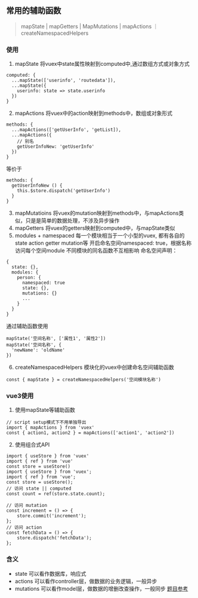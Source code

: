 ## 常用的辅助函数
> mapState | mapGetters | MapMutations | mapActions ｜ createNamespacedHelpers

### 使用
1. mapState
将vuex中state属性映射到computed中,通过数组方式或对象方式
```js{4}
computed: {
  ...mapState(['userinfo', 'routedata']),
  ...mapState({
    userinfo: state => state.userinfo
  })
}
```
2. mapActions
将vuex中的action映射到methods中，数组或对象形式
```js{4}
methods: {
  ...mapActions(['getUserInfo', 'getList]),
  ...mapActions({
    // 别名
    getUserInfoNew: 'getUserInfo'
  })
}
```
等价于
```js{4}
methods: {
  getUserInfoNew () {
    this.$store.dispatch('getUserInfo')
  }
}
```
3. mapMutatioins
将vuex的mutation映射到methods中，与mapActions类似，只是是简单的数据处理，不涉及异步操作
4. mapGetters
将vuex的getters映射到computed中，与mapState类似
5. modules + namespaced
每一个模块相当于一个小型的vuex, 都有各自的state action getter mutation等
开启命名空间namespaced: true，根据名称访问每个空间module
不同模块的同名函数不互相影响
命名空间声明：
```js{4}
{
  state: {},
  modules: {
    person: {
      namespaced: true
      state: {},
      mutations: {}
      ...
    }
  }
}
```
通过辅助函数使用
```js{4}
mapState('空间名称', ['属性1', '属性2'])
mapState('空间名称', {
  'newName': 'oldName'
})
```
6. createNamespacedHelpers
模块化的vuex中创建命名空间辅助函数
```js{4}
const { mapState } = createNamespacedHelpers('空间模块名称')
```

### vue3使用
1. 使用mapState等辅助函数
```js{4}
// script setup模式下不用单独导出
import { mapActions } from 'vuex'
const { action1, action2 } = mapActions(['action1', 'action2'])
```
2. 使用组合式API
```js{4}
import { useStore } from 'vuex'
import { ref } from 'vue'
const store = useStore()
import { useStore } from 'vuex';
import { ref } from 'vue';
const store = useStore();
// 访问 state || computed
const count = ref(store.state.count);

// 访问 mutation
const increment = () => {
    store.commit('increment');
};
// 访问 action
const fetchData = () => {
    store.dispatch('fetchData');
};

```
### 含义
- state 可以看作数据库，响应式
- actions 可以看作controller层，做数据的业务逻辑，一般异步
- mutations 可以看作model层，做数据的增删改查操作，一般同步
[题目参考](https://fe.ecool.fun/topic/b3e35cf9-1939-4c79-8415-8168c5532779?orderBy=updateTime&order=desc&tagId=14)